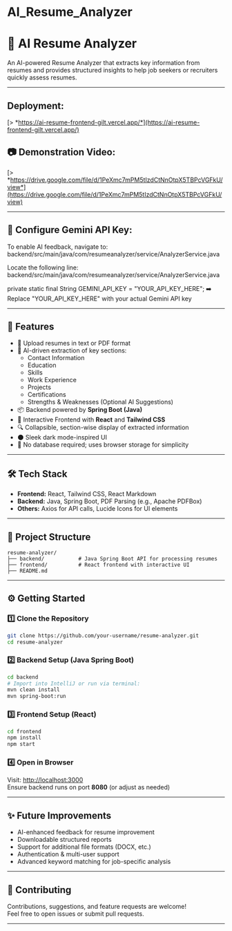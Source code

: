 # AI_Resume_Analyzer

# 📝 AI Resume Analyzer

An AI-powered Resume Analyzer that extracts key information from resumes and provides structured insights to help job seekers or recruiters quickly assess resumes.

---
## Deployment: 
[> *https://ai-resume-frontend-gilt.vercel.app/*](https://ai-resume-frontend-gilt.vercel.app/)

## 📷 Demonstration Video:

[> *https://drive.google.com/file/d/1PeXmc7mPM5tIzdCtNnOtpX5TBPcVGFkU/view*](https://drive.google.com/file/d/1PeXmc7mPM5tIzdCtNnOtpX5TBPcVGFkU/view)

---
## 🔑 Configure Gemini API Key:

To enable AI feedback, navigate to: backend/src/main/java/com/resumeanalyzer/service/AnalyzerService.java

Locate the following line: backend/src/main/java/com/resumeanalyzer/service/AnalyzerService.java

private static final String GEMINI_API_KEY = "YOUR_API_KEY_HERE";
➡️ Replace "YOUR_API_KEY_HERE" with your actual Gemini API key

---

## 🚀 Features

- 📄 Upload resumes in text or PDF format  
- 🧠 AI-driven extraction of key sections:
  - Contact Information  
  - Education  
  - Skills  
  - Work Experience  
  - Projects  
  - Certifications  
  - Strengths & Weaknesses (Optional AI Suggestions)  
- 📦 Backend powered by **Spring Boot (Java)**  
- 🎨 Interactive Frontend with **React** and **Tailwind CSS**  
- 🔍 Collapsible, section-wise display of extracted information  
- 🌑 Sleek dark mode-inspired UI  
- 📂 No database required; uses browser storage for simplicity  

---

## 🛠 Tech Stack

- **Frontend:** React, Tailwind CSS, React Markdown  
- **Backend:** Java, Spring Boot, PDF Parsing (e.g., Apache PDFBox)  
- **Others:** Axios for API calls, Lucide Icons for UI elements  

---

## 📁 Project Structure

```
resume-analyzer/
├── backend/           # Java Spring Boot API for processing resumes
├── frontend/          # React frontend with interactive UI
├── README.md
```

---

## ⚙️ Getting Started

### 1️⃣ Clone the Repository

```bash
git clone https://github.com/your-username/resume-analyzer.git
cd resume-analyzer
```

### 2️⃣ Backend Setup (Java Spring Boot)

```bash
cd backend
# Import into IntelliJ or run via terminal:
mvn clean install
mvn spring-boot:run
```

### 3️⃣ Frontend Setup (React)

```bash
cd frontend
npm install
npm start
```

### 4️⃣ Open in Browser

Visit: [http://localhost:3000](http://localhost:3000)  
Ensure backend runs on port **8080** (or adjust as needed)

---



## ✨ Future Improvements

- AI-enhanced feedback for resume improvement  
- Downloadable structured reports  
- Support for additional file formats (DOCX, etc.)  
- Authentication & multi-user support  
- Advanced keyword matching for job-specific analysis  

---

## 🤝 Contributing

Contributions, suggestions, and feature requests are welcome!  
Feel free to open issues or submit pull requests.

---

